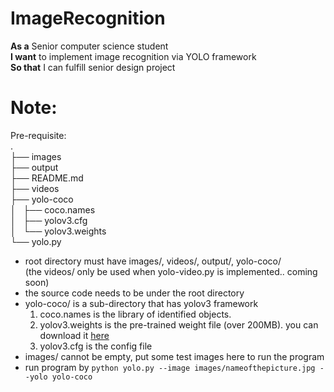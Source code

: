 # ImageRecognition
**As a** Senior computer science student  
**I want** to implement image recognition via YOLO framework  
**So that** I can fulfill senior design project  

# Note:

Pre-requisite:  
.  
├── images  
├── output  
├── README.md  
├── videos  
├── yolo-coco  
│   ├── coco.names  
│   ├── yolov3.cfg  
│   └── yolov3.weights  
└── yolo.py  
  
- root directory must have images/, videos/, output/, yolo-coco/  
(the videos/ only be used when yolo-video.py is implemented.. coming soon)  
- the source code needs to be under the root directory  
- yolo-coco/ is a sub-directory that has yolov3 framework  
  1. coco.names is the library of identified objects.  
  2. yolov3.weights is the pre-trained weight file (over 200MB). you can download it [here](https://pjreddie.com/darknet/yolo/)    
  3. yolov3.cfg is the config file
- images/ cannot be empty, put some test images here to run the program
- run program by `python yolo.py --image images/nameofthepicture.jpg --yolo yolo-coco`  
